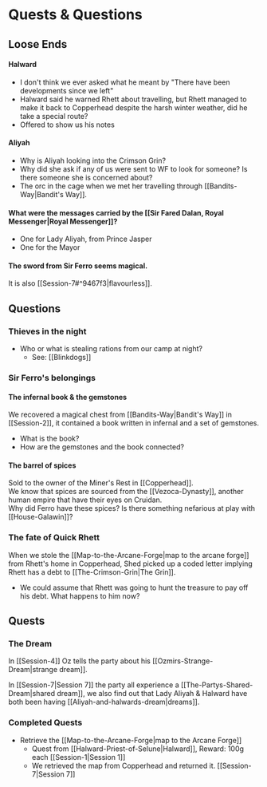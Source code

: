 # Quests & Questions
## Loose Ends
#### Halward
- I don't think we ever asked what he meant by "There have been developments since we left"
- Halward said he warned Rhett about travelling, but Rhett managed to make it back to Copperhead despite the harsh winter weather, did he take a special route?
- Offered to show us his notes

#### Aliyah
- Why is Aliyah looking into the Crimson Grin?
- Why did she ask if any of us were sent to WF to look for someone? Is there someone she is concerned about?
- The orc in the cage when we met her travelling through [[Bandits-Way|Bandit's Way]].

#### What were the messages carried by the [[Sir Fared Dalan, Royal Messenger|Royal Messenger]]?  
- One for Lady Aliyah, from Prince Jasper
- One for the Mayor

#### The sword from Sir Ferro seems magical.
It is also [[Session-7#^9467f3|flavourless]].

## Questions
### Thieves in the night
- Who or what is stealing rations from our camp at night?
	- See: [[Blinkdogs]]

### Sir Ferro's belongings
#### The infernal book & the gemstones
We recovered a magical chest from [[Bandits-Way|Bandit's Way]] in [[Session-2]], it contained a book written in infernal and a set of gemstones.  
- What is the book?
- How are the gemstones and the book connected?

#### The barrel of spices
Sold to the owner of the Miner's Rest in [[Copperhead]].  
We know that spices are sourced from the [[Vezoca-Dynasty]], another human empire that have their eyes on Cruidan.  
Why did Ferro have these spices? Is there something nefarious at play with [[House-Galawin]]?

### The fate of Quick Rhett
When we stole the [[Map-to-the-Arcane-Forge|map to the arcane forge]] from Rhett's home in Copperhead, Shed picked up a coded letter implying Rhett has a debt to [[The-Crimson-Grin|The Grin]].
- We could assume that Rhett was going to hunt the treasure to pay off his debt. What happens to him now?



## Quests

### The Dream
In [[Session-4]] Oz tells the party about his [[Ozmirs-Strange-Dream|strange dream]].

In [[Session-7|Session 7]] the party all experience a [[The-Partys-Shared-Dream|shared dream]], we also find out that Lady Aliyah & Halward have both been having [[Aliyah-and-halwards-dream|dreams]].



### Completed Quests
- Retrieve the [[Map-to-the-Arcane-Forge|map to the Arcane Forge]]
	- Quest from [[Halward-Priest-of-Selune|Halward]], Reward: 100g each [[Session-1|Session 1]]
	- We retrieved the map from Copperhead and returned it. [[Session-7|Session 7]]